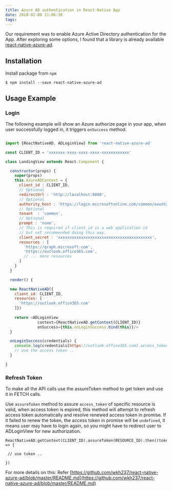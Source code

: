 ```yaml
---
title: Azure AD authentication in React-Native App
date: 2018-02-08 11:06:38
tags:
---
```


Our requirement was to enable Azure Active Directory authentication for the App. After exploring some options, I found that a library is already available [react-native-azure-ad](https://github.com/wkh237/react-native-azure-ad).


## Installation

Install package from `npm`

```
$ npm install --save react-native-azure-ad
```


## Usage Example

### Login

The following example will show an Azure authorize page in your app, when user successfully logged in, it triggers `onSuccess` method.

```js

import {ReactNativeAD, ADLoginView} from 'react-native-azure-ad'

const CLIENT_ID = 'xxxxxxx-xxxx-xxxx-xxxx-xxxxxxxxxxxx'

class LandingView extends React.Component {

  constructor(props) {
    super(props)
    this.AzureADContext = {
      client_id : CLIENT_ID,
      // Optional
      redirectUrl : 'http://localhost:8080',  
      // Optional
      authority_host : 'https://login.microsoftonline.com/common/oauth2/authorize',
      // Optional
      tenant  : 'common',  
      // Optional
      prompt : 'none',
      // This is required if client_id is a web application id
      // but not recommended doing this way.
      client_secret : 'xxxxxxxxxxxxxxxxxxxxxxxxxxxxxxxxxxxxxxxxx',
      resources : [
        'https://graph.microsoft.com',
        'https://outlook.office365.com',
        // ... more resources
      ]
    }
  }

  render() {

  new ReactNativeAD({
    client_id: CLIENT_ID,
    resources: [
      'https://outlook.office365.com'
    ]})
  
    return <ADLoginView
              context={ReactNativeAD.getContext(CLIENT_ID)}
              onSuccess={this.onLoginSuccess.bind(this)}/>
  }

  onLoginSuccess(credentials) {
    console.log(credentials[https://outlook.office365.com].access_token)
    // use the access token ..
  }

}

```

### Refresh Token

To make all the API calls use the assureToken method to get token and use it in FETCH calls.

Use `assureToken` method to assure `access_token` of specific resource is valid, when access token is expired, this method will attempt to refresh access token automatically and resolve renewed access token in promise. If it failed to renew the token, the access token in promise will be `undefined`, it means user may have to login again, so you might have to redirect user to ADLoginView for new authorization.


```
ReactNativeAD.getContext(CLIENT_ID).assureToken(RESOURCE_ID).then((token) => {

 // use token ..

})
````


For more details on this: Refer [https://github.com/wkh237/react-native-azure-ad/blob/master/README.md](https://github.com/wkh237/react-native-azure-ad/blob/master/README.md)




